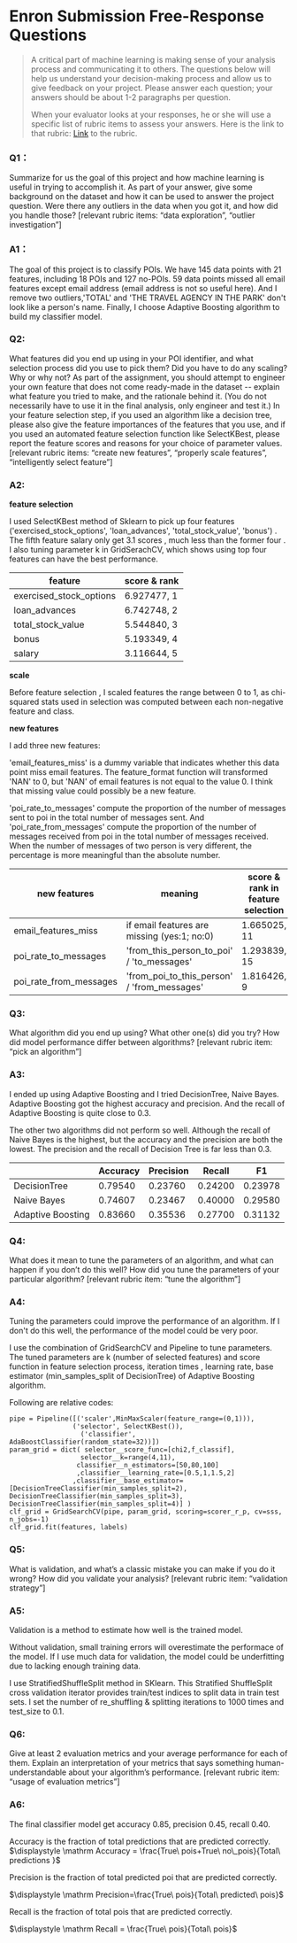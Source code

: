 # Enron Submission Free-Response Questions

> A critical part of machine learning is making sense of your analysis process and communicating it to others. The questions below will help us understand your decision-making process and allow us to give feedback on your project. Please answer each question; your answers should be about 1-2 paragraphs per question.
>
> When your evaluator looks at your responses, he or she will use a specific list of rubric items to assess your answers. Here is the link to that rubric: [Link](https://review.udacity.com/#!/rubrics/27/view) to the rubric. 

### Q1：

Summarize for us the goal of this project and how machine learning is useful in trying to accomplish it. As part of your answer, give some background on the dataset and how it can be used to answer the project question. Were there any outliers in the data when you got it, and how did you handle those?  [relevant rubric items: “data exploration”, “outlier investigation”]

### A1：

The goal of this project is to classify POIs. We have 145 data points with 21 features, including 18 POIs and 127 no-POIs. 59 data points missed all email features except email address (email address is not so useful here). And I remove two outliers,'TOTAL' and 'THE TRAVEL AGENCY IN THE PARK' don't look like a person's name. Finally, I choose Adaptive Boosting algorithm to build my classifier model.

### Q2:

What features did you end up using in your POI identifier, and what selection process did you use to pick them? Did you have to do any scaling? Why or why not? As part of the assignment, you should attempt to engineer your own feature that does not come ready-made in the dataset -- explain what feature you tried to make, and the rationale behind it. (You do not necessarily have to use it in the final analysis, only engineer and test it.) In your feature selection step, if you used an algorithm like a decision tree, please also give the feature importances of the features that you use, and if you used an automated feature selection function like SelectKBest, please report the feature scores and reasons for your choice of parameter values.  [relevant rubric items: “create new features”, “properly scale features”, “intelligently select feature”]  

### A2:

**feature selection**

I used SelectKBest method of Sklearn to pick up four features ('exercised_stock_options',  'loan_advances', 'total_stock_value', 'bonus') . The fifth feature salary only get 3.1 scores , much less than the former four . I also tuning parameter k in GridSerachCV, which shows using top four features can have the best performance.

| feature                 | score & rank |
| ----------------------- | ------------ |
| exercised_stock_options | 6.927477, 1  |
| loan_advances           | 6.742748, 2  |
| total_stock_value       | 5.544840, 3  |
| bonus                   | 5.193349, 4  |
| salary                  | 3.116644, 5  |

**scale**

Before feature selection , I scaled features the range between 0 to 1, as chi-squared stats used in selection was computed between each non-negative feature and class. 

**new features**

I add three new features: 

'email_features_miss' is a dummy variable that indicates whether this data point miss email features. The feature_format function will transformed 'NAN' to 0, but 'NAN' of email features is not equal to the value 0. I think that missing value could possibly be a new feature.

'poi_rate_to_messages' compute the proportion of the number of messages sent to poi in the total number of messages sent. And 'poi_rate_from_messages' compute the proportion of the number of messages received from poi in the total number of messages received. When the number of messages of two person is very different, the percentage is more meaningful than the absolute number.

| new features           | meaning                                  | score & rank in feature selection |
| ---------------------- | ---------------------------------------- | --------------------------------- |
| email_features_miss    | if email features are missing (yes:1; no:0) | 1.665025, 11                      |
| poi_rate_to_messages   | 'from_this_person_to_poi' / 'to_messages' | 1.293839, 15                      |
| poi_rate_from_messages | 'from_poi_to_this_person' / 'from_messages' | 1.816426, 9                       |

### Q3:

What algorithm did you end up using? What other one(s) did you try? How did model performance differ between algorithms?  [relevant rubric item: “pick an algorithm”]

### A3:

I ended up using Adaptive Boosting and I tried DecisionTree, Naive Bayes. Adaptive Boosting got the highest accuracy and precision. And the recall of Adaptive Boosting is quite close to 0.3.

The other two algorithms did not perform so well. Although the recall of Naive Bayes is the highest, but the accuracy and the precision are both the lowest. The precision and the recall of Decision Tree is far less than 0.3.

|                   | Accuracy | Precision | Recall  | F1      |
| ----------------- | -------- | --------- | ------- | ------- |
| DecisionTree      | 0.79540  | 0.23760   | 0.24200 | 0.23978 |
| Naive Bayes       | 0.74607  | 0.23467   | 0.40000 | 0.29580 |
| Adaptive Boosting | 0.83660  | 0.35536   | 0.27700 | 0.31132 |

### Q4:

What does it mean to tune the parameters of an algorithm, and what can happen if you don’t do this well?  How did you tune the parameters of your particular algorithm?  [relevant rubric item: “tune the algorithm”]

### A4:

Tuning the parameters could improve the performance of an algorithm. If I don't do this well, the performance of the model could be very poor.

I use the combination of GridSearchCV and Pipeline to tune parameters. The tuned parameters are k (number of selected features)  and score function in feature selection process,  iteration times , learning rate, base estimator (min_samples_split of DecisionTree) of Adaptive Boosting algorithm.

Following are relative codes:

```pyt
pipe = Pipeline([('scaler',MinMaxScaler(feature_range=(0,1))), 
                ('selector', SelectKBest()),
                  ('classifier', AdaBoostClassifier(random_state=32))])
param_grid = dict( selector__score_func=[chi2,f_classif],
                  selector__k=range(4,11),
                 classifier__n_estimators=[50,80,100]
                 ,classifier__learning_rate=[0.5,1,1.5,2]
                ,classifier__base_estimator=[DecisionTreeClassifier(min_samples_split=2), DecisionTreeClassifier(min_samples_split=3), DecisionTreeClassifier(min_samples_split=4)] )
clf_grid = GridSearchCV(pipe, param_grid, scoring=scorer_r_p, cv=sss, n_jobs=-1)
clf_grid.fit(features, labels)
```



### Q5:

What is validation, and what’s a classic mistake you can make if you do it wrong? How did you validate your analysis?  [relevant rubric item: “validation strategy”]

### A5:

Validation is a method to estimate how well is the trained model. 

Without validation, small training errors will overestimate the performace of the model. If I use much data for validation, the model could be underfitting due to lacking enough training data.

I use StratifiedShuffleSplit method in SKlearn. This Stratified ShuffleSplit cross validation iterator provides train/test indices to split data in train test sets. I set the number of re_shuffling & splitting iterations to 1000 times and test_size to 0.1.

### Q6:

Give at least 2 evaluation metrics and your average performance for each of them.  Explain an interpretation of your metrics that says something human-understandable about your algorithm’s performance. [relevant rubric item: “usage of evaluation metrics”]

### A6:

The final classifier model get accuracy 0.85, precision 0.45, recall 0.40.

Accuracy is the fraction of total predictions that are predicted correctly. $\displaystyle  \mathrm  Accuracy = \frac{True\ pois+True\ no\_pois}{Total\ predictions }$

Precision is the fraction of total predicted poi that are predicted correctly.

$\displaystyle \mathrm Precision=\frac{True\ pois}{Total\ predicted\ pois}$

Recall is the fraction of total pois that are predicted correctly. 

$\displaystyle \mathrm Recall = \frac{True\ pois}{Total\ pois}$